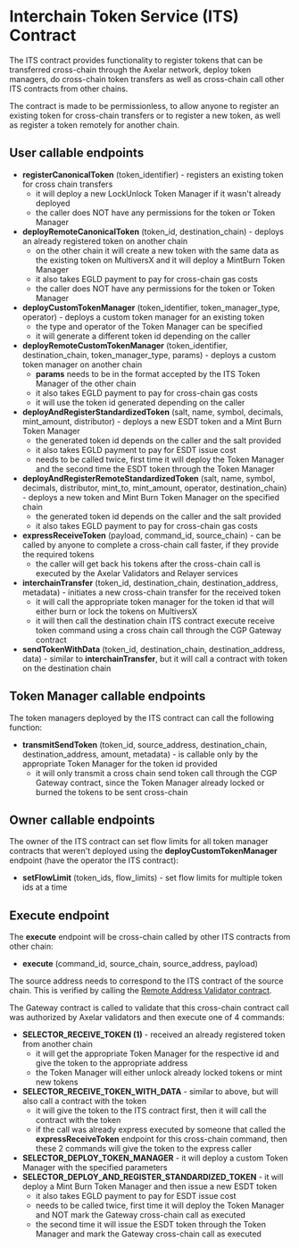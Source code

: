 # Interchain Token Service (ITS) Contract

The ITS contract provides functionality to register tokens that can be transferred cross-chain through the Axelar network,
deploy token managers, do cross-chain token transfers as well as cross-chain call other ITS contracts from other chains.

The contract is made to be permissionless, to allow anyone to register an existing token for cross-chain transfers or to register
a new token, as well as register a token remotely for another chain.

## User callable endpoints
- **registerCanonicalToken** (token_identifier) - registers an existing token for cross chain transfers
  - it will deploy a new LockUnlock Token Manager if it wasn't already deployed
  - the caller does NOT have any permissions for the token or Token Manager
- **deployRemoteCanonicalToken** (token_id, destination_chain) - deploys an already registered token on another chain
  - on the other chain it will create a new token with the same data as the existing token on MultiversX and it will deploy a MintBurn Token Manager
  - it also takes EGLD payment to pay for cross-chain gas costs
  - the caller does NOT have any permissions for the token or Token Manager
- **deployCustomTokenManager** (token_identifier, token_manager_type, operator) - deploys a custom token manager for an existing token
  - the type and operator of the Token Manager can be specified
  - it will generate a different token id depending on the caller
- **deployRemoteCustomTokenManager** (token_identifier, destination_chain, token_manager_type, params) - deploys a custom token manager on another chain
  - **params** needs to be in the format accepted by the ITS Token Manager of the other chain
  - it also takes EGLD payment to pay for cross-chain gas costs
  - it will use the token id generated depending on the caller
- **deployAndRegisterStandardizedToken** (salt, name, symbol, decimals, mint_amount, distributor) - deploys a new ESDT token and a Mint Burn Token Manager
  - the generated token id depends on the caller and the salt provided
  - it also takes EGLD payment to pay for ESDT issue cost
  - needs to be called twice, first time it will deploy the Token Manager and the second time the ESDT token through the Token Manager
- **deployAndRegisterRemoteStandardizedToken** (salt, name, symbol, decimals, distributor, mint_to, mint_amount, operator, destination_chain) - deploys a new token and Mint Burn Token Manager on the specified chain
  - the generated token id depends on the caller and the salt provided
  - it also takes EGLD payment to pay for cross-chain gas costs
- **expressReceiveToken** (payload, command_id, source_chain) - can be called by anyone to complete a cross-chain call faster, if they provide the required tokens
  - the caller will get back his tokens after the cross-chain call is executed by the Axelar Validators and Relayer services
- **interchainTransfer** (token_id, destination_chain, destination_address, metadata) - initiates a new cross-chain transfer for the received token
  - it will call the appropriate token manager for the token id that will either burn or lock the tokens on MultiversX
  - it will then call the destination chain ITS contract execute receive token command using a cross chain call through the CGP Gateway contract
- **sendTokenWithData** (token_id, destination_chain, destination_address, data) - similar to **interchainTransfer**, but it will call a contract with token on the destination chain

## Token Manager callable endpoints
The token managers deployed by the ITS contract can call the following function:
- **transmitSendToken** (token_id, source_address, destination_chain, destination_address, amount, metadata) - is callable only by the appropriate Token Manager for the token id provided
  - it will only transmit a cross chain send token call through the CGP Gateway contract, since the Token Manager already locked or burned the tokens to be sent cross-chain

## Owner callable endpoints
The owner of the ITS contract can set flow limits for all token manager contracts that weren't deployed using the **deployCustomTokenManager** endpoint (have the operator the ITS contract):
- **setFlowLimit** (token_ids, flow_limits) - set flow limits for multiple token ids at a time

## Execute endpoint

The **execute** endpoint will be cross-chain called by other ITS contracts from other chain:
- **execute** (command_id, source_chain, source_address, payload)

The source address needs to correspond to the ITS contract of the source chain. This is verified by calling the [Remote Address Validator contract](../remote-address-validator).

The Gateway contract is called to validate that this cross-chain contract call was authorized by Axelar validators and then execute one of 4 commands:
- **SELECTOR_RECEIVE_TOKEN (1)** - received an already registered token from another chain
  - it will get the appropriate Token Manager for the respective id and give the token to the appropriate address
  - the Token Manager will either unlock already locked tokens or mint new tokens
- **SELECTOR_RECEIVE_TOKEN_WITH_DATA** - similar to above, but will also call a contract with the token
  - it will give the token to the ITS contract first, then it will call the contract with the token 
  - if the call was already express executed by someone that called the **expressReceiveToken** endpoint for this cross-chain command,
  then these 2 commands will give the token to the express caller
- **SELECTOR_DEPLOY_TOKEN_MANAGER** - it will deploy a custom Token Manager with the specified parameters
- **SELECTOR_DEPLOY_AND_REGISTER_STANDARDIZED_TOKEN** - it will deploy a Mint Burn Token Manager and then issue a new ESDT token
  - it also takes EGLD payment to pay for ESDT issue cost
  - needs to be called twice, first time it will deploy the Token Manager and NOT mark the Gateway cross-chain call as executed
  - the second time it will issue the ESDT token through the Token Manager and mark the Gateway cross-chain call as executed
